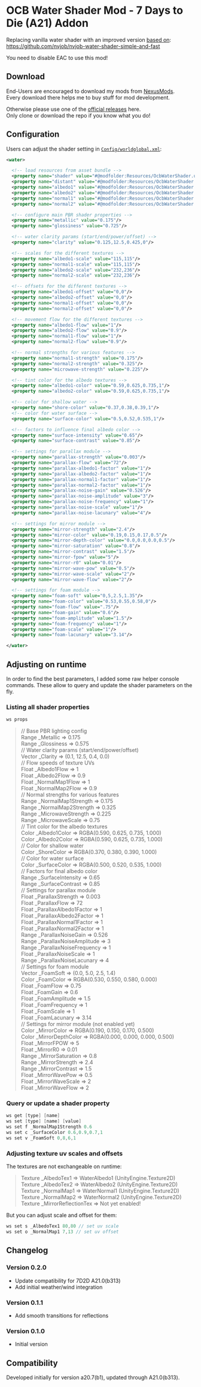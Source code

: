 # OCB Water Shader Mod  - 7 Days to Die (A21) Addon

Replacing vanilla water shader with an improved version [based on][4]:  
https://github.com/nvjob/nvjob-water-shader-simple-and-fast

You need to disable EAC to use this mod!

## Download

End-Users are encouraged to download my mods from [NexusMods][3].  
Every download there helps me to buy stuff for mod development.

Otherwise please use one of the [official releases][2] here.  
Only clone or download the repo if you know what you do!

## Configuration

Users can adjust the shader setting in [`Config/worldglobal.xml`][5]:
```xml
<water>

  <!-- load resources from asset bundle -->
  <property name="shader" value="#@modfolder:Resources/OcbWaterShader.unity3d?ocbwatershader.shader"/>
  <property name="distant" value="#@modfolder:Resources/OcbWaterShader.unity3d?ocbwaterdistant.shader"/>
  <property name="albedo1" value="#@modfolder:Resources/OcbWaterShader.unity3d?textures/wateralbedo1.png"/>
  <property name="albedo2" value="#@modfolder:Resources/OcbWaterShader.unity3d?textures/wateralbedo2.png"/>
  <property name="normal1" value="#@modfolder:Resources/OcbWaterShader.unity3d?textures/waternormal1.png"/>
  <property name="normal2" value="#@modfolder:Resources/OcbWaterShader.unity3d?textures/waternormal2.png"/>

  <!-- configure main PBR shader properties -->
  <property name="metallic" value="0.175"/>
  <property name="glossiness" value="0.725"/>

  <!-- water clarity params (start/end/power/offset) -->
  <property name="clarity" value="0.125,12.5,0.425,0"/>

  <!-- scales for the different textures -->
  <property name="albedo1-scale" value="115,115"/>
  <property name="normal1-scale" value="115,115"/>
  <property name="albedo2-scale" value="232,236"/>
  <property name="normal2-scale" value="232,236"/>

  <!-- offsets for the different textures -->
  <property name="albedo1-offset" value="0,0"/>
  <property name="albedo2-offset" value="0,0"/>
  <property name="normal1-offset" value="0,0"/>
  <property name="normal2-offset" value="0,0"/>

  <!-- movement flow for the different textures -->
  <property name="albedo1-flow" value="1"/>
  <property name="albedo2-flow" value="0.9"/>
  <property name="normal1-flow" value="1"/>
  <property name="normal2-flow" value="0.9"/>

  <!-- normal strengths for various features -->
  <property name="normal1-strength" value="0.175"/>
  <property name="normal2-strength" value="0.325"/>
  <property name="microwave-strength" value="0.225"/>

  <!-- tint color for the albedo textures -->
  <property name="albedo1-color" value="0.59,0.625,0.735,1"/>
  <property name="albedo2-color" value="0.59,0.625,0.735,1"/>

  <!-- color for shallow water -->
  <property name="shore-color" value="0.37,0.38,0.39,1"/>
  <!-- color for water surface -->
  <property name="surface-color" value="0.5,0.52,0.535,1"/>

  <!-- factors to influence final albedo color -->
  <property name="surface-intensity" value="0.65"/>
  <property name="surface-contrast" value="0.85"/>

  <!-- settings for parallax module -->
  <property name="parallax-strength" value="0.003"/>
  <property name="parallax-flow" value="72"/>
  <property name="parallax-albedo1-factor" value="1"/>
  <property name="parallax-albedo2-factor" value="1"/>
  <property name="parallax-normal1-factor" value="1"/>
  <property name="parallax-normal2-factor" value="1"/>
  <property name="parallax-noise-gain" value="0.526"/>
  <property name="parallax-noise-amplitude" value="3"/>
  <property name="parallax-noise-frequency" value="1"/>
  <property name="parallax-noise-scale" value="1"/>
  <property name="parallax-noise-lacunary" value="4"/>

  <!-- settings for mirror module -->
  <property name="mirror-strength" value="2.4"/>
  <property name="mirror-color" value="0.19,0.15,0.17,0.5"/>
  <property name="mirror-depth-color" value="0.0,0.0,0.0,0.5"/>
  <property name="mirror-saturation" value="0.8"/>
  <property name="mirror-contrast" value="1.5"/>
  <property name="mirror-fpow" value="5"/>
  <property name="mirror-r0" value="0.01"/>
  <property name="mirror-wave-pow" value="0.5"/>
  <property name="mirror-wave-scale" value="2"/>
  <property name="mirror-wave-flow" value="2"/>

  <!-- settings for foam module -->
  <property name="foam-soft" value="0,5,2.5,1.35"/>
  <property name="foam-color" value="0.53,0.55,0.58,0"/>
  <property name="foam-flow" value=".75"/>
  <property name="foam-gain" value="0.6"/>
  <property name="foam-amplitude" value="1.5"/>
  <property name="foam-frequency" value="1"/>
  <property name="foam-scale" value="1"/>
  <property name="foam-lacunary" value="3.14"/>

</water>
```

## Adjusting on runtime

In order to find the best parameters, I added some raw helper console commands.
These allow to query and update the shader parameters on the fly.


### Listing all shader properties

```cs
ws props
```

> // Base PBR lighting config  
> Range _Metallic => 0.175  
> Range _Glossiness => 0.575  
> // Water clarity params (start/end/power/offset)  
> Vector _Clarity => (0.1, 12.5, 0.4, 0.0)  
> // Flow speeds of texture UVs  
> Float _Albedo1Flow => 1  
> Float _Albedo2Flow => 0.9  
> Float _NormalMap1Flow => 1  
> Float _NormalMap2Flow => 0.9  
> // Normal strengths for various features  
> Range _NormalMap1Strength => 0.175  
> Range _NormalMap2Strength => 0.325  
> Range _MicrowaveStrength => 0.225  
> Range _MicrowaveScale => 0.75  
> // Tint color for the albedo textures  
> Color _Albedo1Color => RGBA(0.590, 0.625, 0.735, 1.000)  
> Color _Albedo2Color => RGBA(0.590, 0.625, 0.735, 1.000)  
> // Color for shallow water  
> Color _ShoreColor => RGBA(0.370, 0.380, 0.390, 1.000)  
> // Color for water surface  
> Color _SurfaceColor => RGBA(0.500, 0.520, 0.535, 1.000)  
> // Factors for final albedo color  
> Range _SurfaceIntensity => 0.65  
> Range _SurfaceContrast => 0.85  
> // Settings for parallax module  
> Float _ParallaxStrength => 0.003  
> Float _ParallaxFlow => 72  
> Float _ParallaxAlbedo1Factor => 1  
> Float _ParallaxAlbedo2Factor => 1  
> Float _ParallaxNormal1Factor => 1  
> Float _ParallaxNormal2Factor => 1  
> Range _ParallaxNoiseGain => 0.526  
> Range _ParallaxNoiseAmplitude => 3  
> Range _ParallaxNoiseFrequency => 1  
> Float _ParallaxNoiseScale => 1  
> Range _ParallaxNoiseLacunary => 4  
> // Settings for foam module  
> Vector _FoamSoft => (0.0, 5.0, 2.5, 1.4)  
> Color _FoamColor => RGBA(0.530, 0.550, 0.580, 0.000)  
> Float _FoamFlow => 0.75  
> Float _FoamGain => 0.6  
> Float _FoamAmplitude => 1.5  
> Float _FoamFrequency => 1  
> Float _FoamScale => 1  
> Float _FoamLacunary => 3.14  
> // Settings for mirror module (not enabled yet)  
> Color _MirrorColor => RGBA(0.190, 0.150, 0.170, 0.500)  
> Color _MirrorDepthColor => RGBA(0.000, 0.000, 0.000, 0.500)  
> Float _MirrorFPOW => 5  
> Float _MirrorR0 => 0.01  
> Range _MirrorSaturation => 0.8  
> Range _MirrorStrength => 2.4  
> Range _MirrorContrast => 1.5  
> Float _MirrorWavePow => 0.5  
> Float _MirrorWaveScale => 2  
> Float _MirrorWaveFlow => 2

### Query or update a shader property

```cs
ws get [type] [name]
ws set [type] [name] [value]
ws set f _NormalMap1Strength 0.6
ws set c _SurfaceColor 0.6,0.9,0.7,1
ws set v _FoamSoft 0,8,6,1
```

### Adjusting texture uv scales and offsets

The textures are not exchangeable on runtime:

> Texture _AlbedoTex1 => WaterAlbedo1 (UnityEngine.Texture2D)  
> Texture _AlbedoTex2 => WaterAlbedo2 (UnityEngine.Texture2D)  
> Texture _NormalMap1 => WaterNormal1 (UnityEngine.Texture2D)  
> Texture _NormalMap2 => WaterNormal2 (UnityEngine.Texture2D)  
> Texture _MirrorReflectionTex => Not yet enabled!

But you can adjust scale and offset for them:

```cs
ws set s _AlbedoTex1 80,80 // set uv scale
ws set o _NormalMap1 7,13 // set uv offset
```

## Changelog

### Version 0.2.0

- Update compatibility for 7D2D A21.0(b313)
- Add initial weather/wind integration

### Version 0.1.1

- Add smooth transitions for reflections

### Version 0.1.0

- Initial version

## Compatibility

Developed initially for version a20.7(b1), updated through A21.0(b313).

[1]: https://github.com/OCB7D2D/OcbWaterShader
[2]: https://github.com/OCB7D2D/OcbWaterShader/releases
[3]: https://www.nexusmods.com/7daystodie/mods/2880
[4]: https://assetstore.unity.com/packages/vfx/shaders/water-shaders-v2-x-149916
[5]: https://github.com/OCB7D2D/OcbWaterShader/blob/master/Config/worldglobal.xml